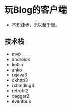 # 玩Blog的客户端
- 不积跬步，无以至千里。

## 技术栈

- mvp
- androidx
- kotlin
- anko
- rxjava3
- okhttp3
- rxbinding4
- retrofit2
- dagger2
- eventbus
